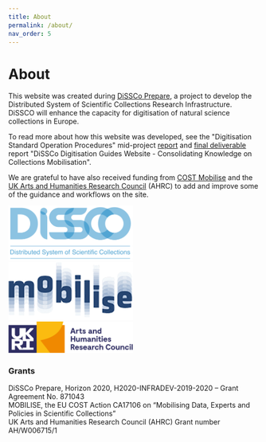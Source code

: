 ```yaml
---
title: About
permalink: /about/
nav_order: 5
---
```


# About

This website was created during [DiSSCo Prepare](https://www.dissco.eu/dissco-prepare/), a project to develop the Distributed System of Scientific Collections Research Infrastructure. DiSSCO will enhance the capacity for digitisation of natural science collections in Europe.

To read more about how this website was developed, see the "Digitisation Standard Operation Procedures" mid-project [report](https://know.dissco.eu/handle/item/412) and [final deliverable](https://know.dissco.eu/handle/item/510) report "DiSSCo Digitisation Guides Website - Consolidating Knowledge on Collections Mobilisation".

We are grateful to have also received funding from [COST Mobilise](https://www.mobilise-action.eu/) and the [UK Arts and Humanities Research Council](https://www.ukri.org/councils/ahrc/) (AHRC) to add and improve some of the guidance and workflows on the site.

<img src="/images/Logos/DiSSCo.svg" alt="The DiSSCo logo, which shows the word DiSSCo in blue text and underneath in smaller blue text it says 'Distributed System of Scientific Collections'" width="250;" style="margin-right:30px">
<img src="/images/Logos/Mobilise.png" alt="The COST Mobilise Logo, showing dark blue floating text saying 'Mobilise'" width="250;" style="margin-right:30px">
<img src="/images/Logos/AHRC.png" alt="The AHRC logo, saying 'UKRI' on the left in white with a purple background, and Arts and Humanities Research Council in purple on the right" width="250">

### Grants
DiSSCo Prepare, Horizon 2020, H2020-INFRADEV-2019-2020 – Grant Agreement No. 871043\
MOBILISE, the EU COST Action CA17106 on “Mobilising Data, Experts and Policies in Scientific Collections”\
UK Arts and Humanities Research Council (AHRC) Grant number AH/W006715/1

